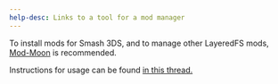 ```yaml
---
help-desc: Links to a tool for a mod manager
---
```


To install mods for Smash 3DS, and to manage other LayeredFS mods, [Mod-Moon](https://github.com/Swiftloke/ModMoon/releases) is recommended.

Instructions for usage can be found [in this thread.](https://gbatemp.net/threads/modmoon-a-beautiful-simple-and-compact-mods-manager-for-the-nintendo-3ds.519080#)
